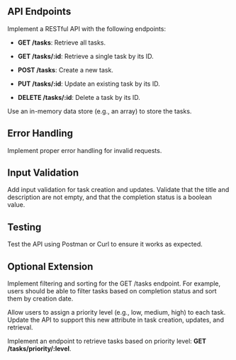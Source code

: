 
## API Endpoints

Implement a RESTful API with the following endpoints:

- **GET /tasks**: Retrieve all tasks.

- **GET /tasks/:id**: Retrieve a single task by its ID.

- **POST /tasks**: Create a new task.

- **PUT /tasks/:id**: Update an existing task by its ID.

- **DELETE /tasks/:id**: Delete a task by its ID.

Use an in-memory data store (e.g., an array) to store the tasks.

## Error Handling

Implement proper error handling for invalid requests.

## Input Validation

Add input validation for task creation and updates. Validate that the title and description are not empty, and that the completion status is a boolean value.

## Testing

Test the API using Postman or Curl to ensure it works as expected.

## Optional Extension

Implement filtering and sorting for the GET /tasks endpoint. For example, users should be able to filter tasks based on completion status and sort them by creation date.

Allow users to assign a priority level (e.g., low, medium, high) to each task. Update the API to support this new attribute in task creation, updates, and retrieval.

Implement an endpoint to retrieve tasks based on priority level: **GET /tasks/priority/:level**.
